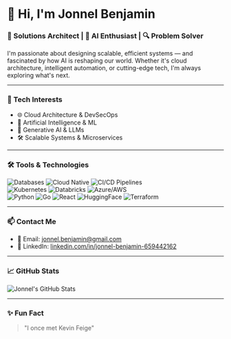 
# 👋 Hi, I'm Jonnel Benjamin

### 💼 Solutions Architect | 🤖 AI Enthusiast | 🔍 Problem Solver

I'm passionate about designing scalable, efficient systems — and fascinated by how AI is reshaping our world. Whether it's cloud architecture, intelligent automation, or cutting-edge tech, I'm always exploring what's next.

---

### 🚀 Tech Interests
- 🌐 Cloud Architecture & DevSecOps
- 🤖 Artificial Intelligence & ML
- 🧠 Generative AI & LLMs
- 🛠️ Scalable Systems & Microservices

---

### 🛠️ Tools & Technologies
![Databases](https://img.shields.io/badge/Databases-336791?style=flat&logo=database&logoColor=white)
![Cloud Native](https://img.shields.io/badge/Cloud_Native-3776AB?style=flat&logo=cloudsmith&logoColor=white)
![CI/CD Pipelines](https://img.shields.io/badge/CI/CD_Pipelines-181717?style=flat&logo=gitlab&logoColor=white)
<br/>
![Kubernetes](https://img.shields.io/badge/Kubernetes-326CE5?style=flat&logo=kubernetes&logoColor=white)
![Databricks](https://img.shields.io/badge/Databricks-FF6A00?style=flat&logo=databricks&logoColor=white)
![Azure/AWS](https://img.shields.io/badge/Azure/AWS-0078D4?style=flat&logo=cloudflare&logoColor=white)
<br/>
![Python](https://img.shields.io/badge/Python-3776AB?style=flat&logo=python&logoColor=white)
![Go](https://img.shields.io/badge/Go-00ADD8?style=flat&logo=go&logoColor=white)
![React](https://img.shields.io/badge/React.js-61DAFB?style=flat&logo=react&logoColor=white)
![HuggingFace](https://img.shields.io/badge/HuggingFace-FF4F00?style=flat&logo=HuggingFace&logoColor=white)
![Terraform](https://img.shields.io/badge/Terraform-7B42BC?style=flat&logo=terraform&logoColor=white)



---

### 📫 Contact Me

- 📧 Email: [jonnel.benjamin@gmail.com](mailto:jonnel.benjamin@gmail.com)
- 💼 LinkedIn: [linkedin.com/in/jonnel-benjamin-659442162](https://www.linkedin.com/in/jonnel-benjamin-659442162)

---

### 📈 GitHub Stats

![Jonnel's GitHub Stats](https://github-readme-stats.vercel.app/api?username=jonnelbenjamin&show_icons=true&theme=default)

---

### ✨ Fun Fact
> "I once met Kevin Feige"

